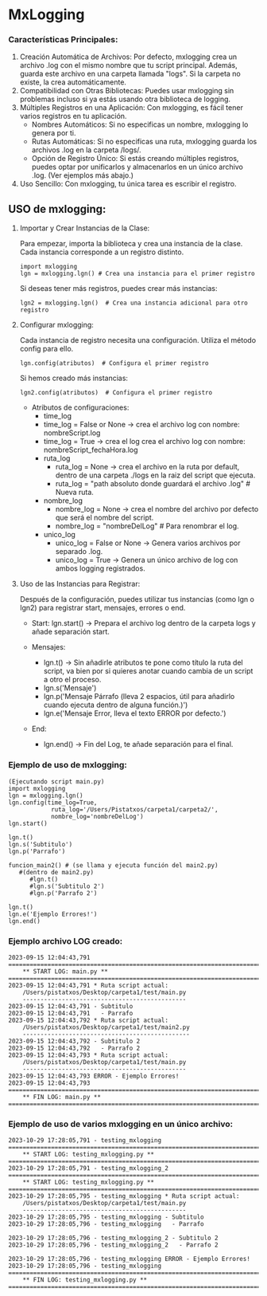 
# MxLogging

### Características Principales:

1. Creación Automática de Archivos: Por defecto, mxlogging crea un archivo .log con el mismo nombre que tu script principal. Además, guarda este archivo en una carpeta llamada "logs". Si la carpeta no existe, la crea automáticamente.
2. Compatibilidad con Otras Bibliotecas: Puedes usar mxlogging sin problemas incluso si ya estás usando otra biblioteca de logging.
3. Múltiples Registros en una Aplicación: Con mxlogging, es fácil tener varios registros en tu aplicación.
    - Nombres Automáticos: Si no especificas un nombre, mxlogging lo genera por ti.
    - Rutas Automáticas: Si no especificas una ruta, mxlogging guarda los archivos .log en la carpeta /logs/.
    - Opción de Registro Único: Si estás creando múltiples registros, puedes optar por unificarlos y almacenarlos en un único archivo .log. (Ver ejemplos más abajo.)
4. Uso Sencillo: Con mxlogging, tu única tarea es escribir el registro. 

## USO de mxlogging:
1. Importar y Crear Instancias de la Clase:
    
    Para empezar, importa la biblioteca y crea una instancia de la clase. Cada instancia corresponde a un registro distinto.
    ```
    import mxlogging 
    lgn = mxlogging.lgn() # Crea una instancia para el primer registro
    ```
    Si deseas tener más registros, puedes crear más instancias:
    ```
    lgn2 = mxlogging.lgn()  # Crea una instancia adicional para otro registro
    ```

2. Configurar mxlogging:

    Cada instancia de registro necesita una configuración. Utiliza el método config para ello.
    ```
    lgn.config(atributos)  # Configura el primer registro
    ```
    Si hemos creado más instancias:
    ```
    lgn2.config(atributos)  # Configura el primer registro
    ```
    * Atributos de configuraciones:
        - time_log
        - time_log = False or None -> crea el archivo log con nombre: nombreScript.log
        - time_log = True -> crea el log crea el archivo log con nombre: nombreScript_fechaHora.log
        - ruta_log
            - ruta_log = None -> crea el archivo en la ruta por default, dentro de una carpeta ./logs en la raiz del script que ejecuta.
            - ruta_log = "path absoluto donde guardará el archivo .log" # Nueva ruta.
        - nombre_log
            - nombre_log = None -> crea el nombre del archivo por defecto que será el nombre del script.
            - nombre_log = "nombreDelLog" # Para renombrar el log.
        - unico_log
            - unico_log = False or None -> Genera varios archivos por separado .log. 
            - unico_log = True -> Genera un único archivo de log con ambos logging registrados.

3. Uso de las Instancias para Registrar:
    
    Después de la configuración, puedes utilizar tus instancias (como lgn o lgn2) para registrar start, mensajes, errores o end.

    - Start:
        lgn.start() -> Prepara el archivo log dentro de la carpeta logs y añade separación start.
        
    - Mensajes:
        - lgn.t() -> Sin añadirle atributos te pone como título la ruta del script, va bien por si quieres anotar cuando cambia de un script a otro el proceso.
        - lgn.s('Mensaje')
        - lgn.p('Mensaje Párrafo (lleva 2 espacios, útil para añadirlo cuando ejecuta dentro de alguna función.)')
        - lgn.e('Mensaje Error, lleva el texto ERROR por defecto.')

    - End:
        - lgn.end() -> Fin del Log, te añade separación para el final.


### Ejemplo de uso de mxlogging:
```
(Ejecutando script main.py)
import mxlogging
lgn = mxlogging.lgn()
lgn.config(time_log=True, 
            ruta_log='/Users/Pistatxos/carpeta1/carpeta2/',
            nombre_log='nombreDelLog')
lgn.start()

lgn.t()
lgn.s('Subtitulo')
lgn.p('Parrafo')

funcion_main2() # (se llama y ejecuta función del main2.py)
   #(dentro de main2.py)
      #lgn.t()
      #lgn.s('Subtitulo 2')
      #lgn.p('Parrafo 2')

lgn.t()
lgn.e('Ejemplo Errores!')
lgn.end()
```

### Ejemplo archivo LOG creado:
```
2023-09-15 12:04:43,791 
==============================================================================
    ** START LOG: main.py **
==============================================================================
2023-09-15 12:04:43,791 * Ruta script actual:
    /Users/pistatxos/Desktop/carpeta1/test/main.py
    ----------------------------------------------
2023-09-15 12:04:43,791 - Subtitulo
2023-09-15 12:04:43,791   - Parrafo
2023-09-15 12:04:43,792 * Ruta script actual:
    /Users/pistatxos/Desktop/carpeta1/test/main2.py
    -----------------------------------------------
2023-09-15 12:04:43,792 - Subtitulo 2
2023-09-15 12:04:43,792   - Parrafo 2
2023-09-15 12:04:43,793 * Ruta script actual:
    /Users/pistatxos/Desktop/carpeta1/test/main.py
    ----------------------------------------------
2023-09-15 12:04:43,793 ERROR - Ejemplo Errores!
2023-09-15 12:04:43,793
===============================================================================
    ** FIN LOG: main.py **
===============================================================================
```


### Ejemplo de uso de varios mxlogging en un único archivo:
```
2023-10-29 17:28:05,791 - testing_mxlogging
================================================================================
    ** START LOG: testing_mxlogging.py **
================================================================================
2023-10-29 17:28:05,791 - testing_mxlogging_2
================================================================================
    ** START LOG: testing_mxlogging.py **
================================================================================
2023-10-29 17:28:05,795 - testing_mxlogging * Ruta script actual:
    /Users/pistatxos/Desktop/carpeta1/test/main.py
    ----------------------------------------------
2023-10-29 17:28:05,795 - testing_mxlogging - Subtitulo
2023-10-29 17:28:05,796 - testing_mxlogging   - Parrafo

2023-10-29 17:28:05,796 - testing_mxlogging_2 - Subtitulo 2
2023-10-29 17:28:05,796 - testing_mxlogging_2   - Parrafo 2

2023-10-29 17:28:05,796 - testing_mxlogging ERROR - Ejemplo Errores!
2023-10-29 17:28:05,796 - testing_mxlogging
================================================================================
    ** FIN LOG: testing_mxlogging.py **
================================================================================
```